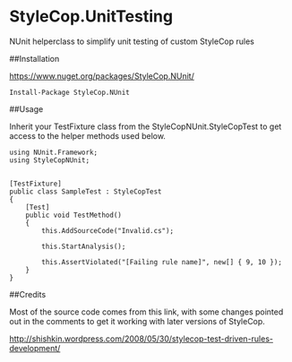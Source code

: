 StyleCop.UnitTesting
====================

NUnit helperclass to simplify unit testing of custom StyleCop rules

##Installation

https://www.nuget.org/packages/StyleCop.NUnit/

    Install-Package StyleCop.NUnit

##Usage

Inherit your TestFixture class from the StyleCopNUnit.StyleCopTest to get access to the helper methods used below.

    using NUnit.Framework;
    using StyleCopNUnit;


    [TestFixture]
    public class SampleTest : StyleCopTest
    {
        [Test]
        public void TestMethod()
        {
            this.AddSourceCode("Invalid.cs");

            this.StartAnalysis();

            this.AssertViolated("[Failing rule name]", new[] { 9, 10 });
        }
    }
    
##Credits

Most of the source code comes from this link, with some changes pointed out in the comments to get it working with later versions of StyleCop.

http://shishkin.wordpress.com/2008/05/30/stylecop-test-driven-rules-development/
